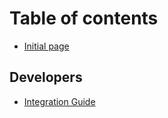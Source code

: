 # Table of contents

* [Initial page](README.md)

## Developers

* [Integration Guide](developers/integration-guide.md)

